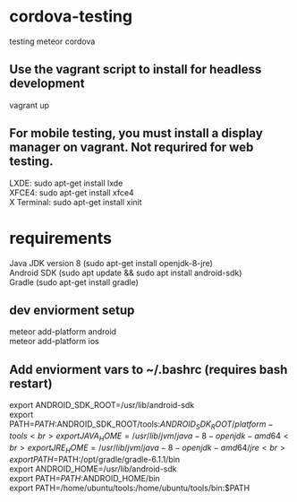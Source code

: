 # cordova-testing
testing meteor cordova

## Use the vagrant script to install for headless development
vagrant up

## For mobile testing, you must install a display manager on vagrant. Not requrired for web testing.
LXDE: sudo apt-get install lxde<br>
XFCE4: sudo apt-get install xfce4<br>
X Terminal: sudo apt-get install xinit<br>

# requirements
Java JDK version 8 (sudo apt-get install openjdk-8-jre)<br>
Android SDK (sudo apt update && sudo apt install android-sdk)<br>
Gradle (sudo apt-get install gradle)

## dev enviorment setup
meteor add-platform android<br>
meteor add-platform ios

## Add enviorment vars to ~/.bashrc (requires bash restart)
export ANDROID_SDK_ROOT=/usr/lib/android-sdk<br>
export PATH=${PATH}:$ANDROID_SDK_ROOT/tools:$ANDROID_SDK_ROOT/platform-tools<br>
export JAVA_HOME=/usr/lib/jvm/java-8-openjdk-amd64<br>
export JRE_HOME=/usr/lib/jvm/java-8-openjdk-amd64/jre<br>
export PATH=$PATH:/opt/gradle/gradle-6.1.1/bin<br>
export ANDROID_HOME=/usr/lib/android-sdk<br>
export PATH=$PATH:$ANDROID_HOME/bin<br>
export PATH=/home/ubuntu/tools:/home/ubuntu/tools/bin:$PATH<br>
